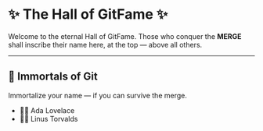 # ✨ The Hall of GitFame ✨

Welcome to the eternal Hall of GitFame.  Those who conquer the **MERGE** shall
inscribe their name here, at the top — above all others.

---

## 🧙 Immortals of Git

Immortalize your name — if you can survive the merge.

- 🧝‍♀️ Ada Lovelace
- 🧙‍♂️ Linus Torvalds
